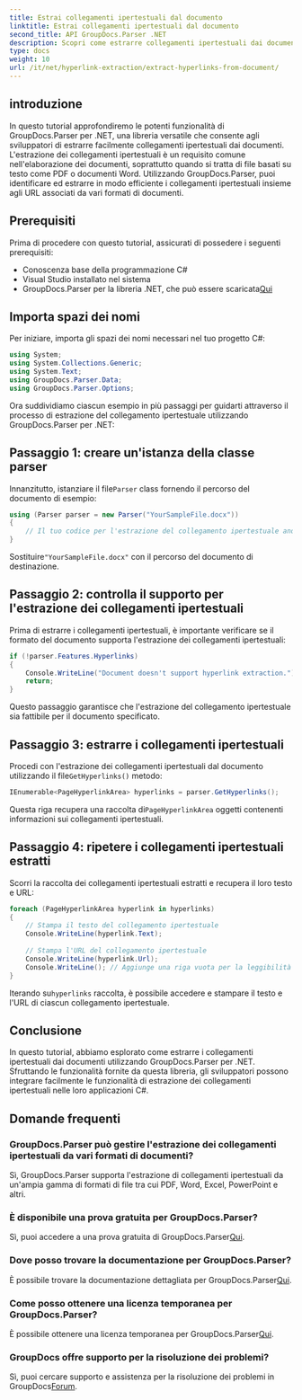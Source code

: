 ```yaml
---
title: Estrai collegamenti ipertestuali dal documento
linktitle: Estrai collegamenti ipertestuali dal documento
second_title: API GroupDocs.Parser .NET
description: Scopri come estrarre collegamenti ipertestuali dai documenti utilizzando GroupDocs.Parser per .NET. Migliora le tue applicazioni C# con questa guida semplice.
type: docs
weight: 10
url: /it/net/hyperlink-extraction/extract-hyperlinks-from-document/
---
```

## introduzione
In questo tutorial approfondiremo le potenti funzionalità di GroupDocs.Parser per .NET, una libreria versatile che consente agli sviluppatori di estrarre facilmente collegamenti ipertestuali dai documenti. L'estrazione dei collegamenti ipertestuali è un requisito comune nell'elaborazione dei documenti, soprattutto quando si tratta di file basati su testo come PDF o documenti Word. Utilizzando GroupDocs.Parser, puoi identificare ed estrarre in modo efficiente i collegamenti ipertestuali insieme agli URL associati da vari formati di documenti.
## Prerequisiti
Prima di procedere con questo tutorial, assicurati di possedere i seguenti prerequisiti:
- Conoscenza base della programmazione C#
- Visual Studio installato nel sistema
-  GroupDocs.Parser per la libreria .NET, che può essere scaricata[Qui](https://releases.groupdocs.com/parser/net/)
## Importa spazi dei nomi
Per iniziare, importa gli spazi dei nomi necessari nel tuo progetto C#:
```csharp
using System;
using System.Collections.Generic;
using System.Text;
using GroupDocs.Parser.Data;
using GroupDocs.Parser.Options;
```

Ora suddividiamo ciascun esempio in più passaggi per guidarti attraverso il processo di estrazione del collegamento ipertestuale utilizzando GroupDocs.Parser per .NET:
## Passaggio 1: creare un'istanza della classe parser
 Innanzitutto, istanziare il file`Parser` class fornendo il percorso del documento di esempio:
```csharp
using (Parser parser = new Parser("YourSampleFile.docx"))
{
    // Il tuo codice per l'estrazione del collegamento ipertestuale andrà qui
}
```
 Sostituire`"YourSampleFile.docx"` con il percorso del documento di destinazione.
## Passaggio 2: controlla il supporto per l'estrazione dei collegamenti ipertestuali
Prima di estrarre i collegamenti ipertestuali, è importante verificare se il formato del documento supporta l'estrazione dei collegamenti ipertestuali:
```csharp
if (!parser.Features.Hyperlinks)
{
    Console.WriteLine("Document doesn't support hyperlink extraction.");
    return;
}
```
Questo passaggio garantisce che l'estrazione del collegamento ipertestuale sia fattibile per il documento specificato.
## Passaggio 3: estrarre i collegamenti ipertestuali
 Procedi con l'estrazione dei collegamenti ipertestuali dal documento utilizzando il file`GetHyperlinks()` metodo:
```csharp
IEnumerable<PageHyperlinkArea> hyperlinks = parser.GetHyperlinks();
```
 Questa riga recupera una raccolta di`PageHyperlinkArea` oggetti contenenti informazioni sui collegamenti ipertestuali.
## Passaggio 4: ripetere i collegamenti ipertestuali estratti
Scorri la raccolta dei collegamenti ipertestuali estratti e recupera il loro testo e URL:
```csharp
foreach (PageHyperlinkArea hyperlink in hyperlinks)
{
    // Stampa il testo del collegamento ipertestuale
    Console.WriteLine(hyperlink.Text);
    
    // Stampa l'URL del collegamento ipertestuale
    Console.WriteLine(hyperlink.Url);
    Console.WriteLine(); // Aggiunge una riga vuota per la leggibilità
}
```
Iterando su`hyperlinks` raccolta, è possibile accedere e stampare il testo e l'URL di ciascun collegamento ipertestuale.
## Conclusione
In questo tutorial, abbiamo esplorato come estrarre i collegamenti ipertestuali dai documenti utilizzando GroupDocs.Parser per .NET. Sfruttando le funzionalità fornite da questa libreria, gli sviluppatori possono integrare facilmente le funzionalità di estrazione dei collegamenti ipertestuali nelle loro applicazioni C#.

## Domande frequenti
### GroupDocs.Parser può gestire l'estrazione dei collegamenti ipertestuali da vari formati di documenti?
Sì, GroupDocs.Parser supporta l'estrazione di collegamenti ipertestuali da un'ampia gamma di formati di file tra cui PDF, Word, Excel, PowerPoint e altri.
### È disponibile una prova gratuita per GroupDocs.Parser?
 Sì, puoi accedere a una prova gratuita di GroupDocs.Parser[Qui](https://releases.groupdocs.com/).
### Dove posso trovare la documentazione per GroupDocs.Parser?
 È possibile trovare la documentazione dettagliata per GroupDocs.Parser[Qui](https://reference.groupdocs.com/parser/net/).
### Come posso ottenere una licenza temporanea per GroupDocs.Parser?
 È possibile ottenere una licenza temporanea per GroupDocs.Parser[Qui](https://purchase.groupdocs.com/temporary-license/).
### GroupDocs offre supporto per la risoluzione dei problemi?
 Sì, puoi cercare supporto e assistenza per la risoluzione dei problemi in GroupDocs[Forum](https://forum.groupdocs.com/c/parser/17).